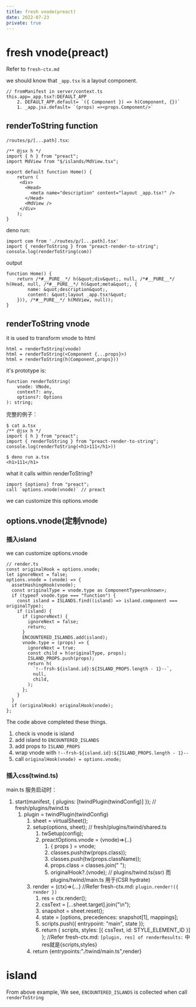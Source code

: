 ```yaml
---
title: fresh vnode(preact)
date: 2022-07-23
private: true
---
```


# fresh vnode(preact)

Refer to `fresh-ctx.md`

we should know that `_app.tsx` is a layout component.

    // fromManifest in server/context.ts
    this.app=_app.tsx?:DEFAULT_APP
        2. DEFAULT_APP.default= `({ Component }) => h(Component, {})`
        1. _app.jsx.default= `(props) =><props.Component/>`

## renderToString function

`/routes/p/[...path].tsx`:

    /** @jsx h */
    import { h } from "preact";
    import MdView from "$/islands/MdView.tsx";

    export default function Home() {
        return (
         <div>
           <Head>
             <meta name="description" content="layout _app.tsx!" />
           </Head>
           <MdView />
         </div>
        );
    }

deno run:

    import com from './routes/p/[...path].tsx'
    import { renderToString } from "preact-render-to-string";
    console.log(renderToString(com))

output

    function Home() {
        return /*#__PURE__*/ h(&quot;div&quot;, null, /*#__PURE__*/ h(Head, null, /*#__PURE__*/ h(&quot;meta&quot;, {
            name: &quot;description&quot;,
            content: &quot;layout _app.tsx!&quot;
        })), /*#__PURE__*/ h(MdView, null));
    }

## renderToString vnode

it is used to transform vnode to html

    html = renderToString(vnode)
    html = renderToString(<Component {...props}>)
    html = renderToString(h(Component,props}))

it's prototype is:

    function renderToString(
        vnode: VNode,
        context?: any,
        options?: Options
    ): string;

完整的例子：

    $ cat a.tsx
    /** @jsx h */
    import { h } from "preact";
    import { renderToString } from "preact-render-to-string";
    console.log(renderToString(<h1>111</h1>))

    $ deno run a.tsx
    <h1>111</h1>

what it calls within renderToString?

    import {options} from "preact";
    call `options.vnode(vnode)` // preact

we can customize this options.vnode

## options.vnode(定制vnode)

### 插入island

we can customize options.vnode

    // render.ts
    const originalHook = options.vnode;
    let ignoreNext = false;
    options.vnode = (vnode) => {
      assetHashingHook(vnode);
      const originalType = vnode.type as ComponentType<unknown>;
      if (typeof vnode.type === "function") {
        const island = ISLANDS.find((island) => island.component === originalType);
        if (island) {
          if (ignoreNext) {
            ignoreNext = false;
            return;
          }
          ENCOUNTERED_ISLANDS.add(island);
          vnode.type = (props) => {
            ignoreNext = true;
            const child = h(originalType, props);
            ISLAND_PROPS.push(props);
            return h(
              `!--frsh-${island.id}:${ISLAND_PROPS.length - 1}--`,
              null,
              child,
            );
          };
        }
      }
      if (originalHook) originalHook(vnode);
    };

The code above completed these things.

1. check is vnode is island
2. add island to `ENCOUNTERED_ISLANDS`
3. add props to `ISLAND_PROPS`
4. wrap vnode with `!--frsh-${island.id}:${ISLAND_PROPS.length - 1}--`
5. call `originalHook(vnode) = options.vnode;`

### 插入css(twind.ts)

main.ts 服务启动时：

1. start(manifest, { plugins: [twindPlugin(twindConfig)] }); // fresh/plugins/twind.ts
   1. plugin = twindPlugin(twindConfig)
      1. sheet = virtualSheet();
      1. setup(options, sheet); // fresh/plugins/twind/shared.ts
         1. twSetup(config);
         2. preactOptions.vnode = (vnode)=>{..}
            1. { props } = vnode;
            2. classes.push(tw(props.class));
            3. classes.push(tw(props.className));
            4. props.class = classes.join(" ");
            5. originalHook?.(vnode); // plugins/twind.ts(ssr) 而 plugins/twind/main.ts 用于(CSR hydrate)
      1. render = (ctx)=>{...} //Refer fresh-ctx.md: `plugin.render!({ render })`
         1. res = ctx.render();
         2. cssText = [...sheet.target].join("\n");
         3. snapshot = sheet.reset();
         4. state = [options, precedences: snapshot[1], mappings];
         5. scripts.push({ entrypoint: "main", state });
         6. return { scripts, styles: [{ cssText, id: STYLE_ELEMENT_ID }] }; //Refer fresh-ctx.md:
            `[plugin, res] of renderResults:` 中res就是{scripts,styles}
      1. return {entrypoints:"./twind/main.ts",render}

# island

From above example, We see, `ENCOUNTERED_ISLANDS` is collected when call `renderToString`

